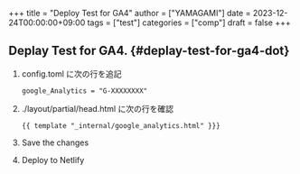 +++
title = "Deploy Test for GA4"
author = ["YAMAGAMI"]
date = 2023-12-24T00:00:00+09:00
tags = ["test"]
categories = ["comp"]
draft = false
+++

## Deplay Test for GA4. {#deplay-test-for-ga4-dot}

1.  config.toml に次の行を追記
    ```nil
    google_Analytics = "G-XXXXXXXX"
    ```
2.  ./layout/partial/head.html に次の行を確認
    ```nil
    {{ template "_internal/google_analytics.html" }}}
    ```

3.  Save the changes
4.  Deploy to Netlify
